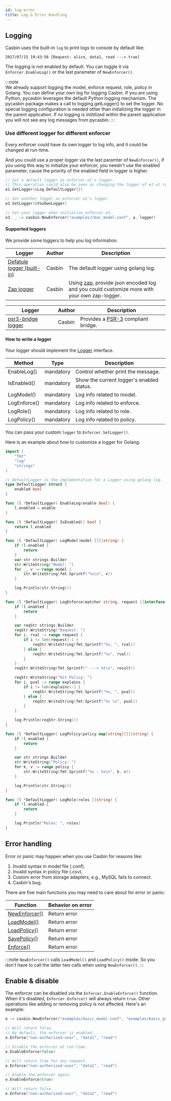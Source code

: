 ```yaml
---
id: log-error
title: Log & Error Handling
---
```


## Logging

Casbin uses the built-in ``log`` to print logs to console by default like:

```log
2017/07/15 19:43:56 [Request: alice, data1, read ---> true]
```

The logging is not enabled by default. You can toggle it via ``Enforcer.EnableLog()`` or the last parameter of ``NewEnforcer()``.

:::note  
We already support logging the model, enforce request, role, policy in Golang. You can define your own log for logging Casbin.
If you are using Python, pycasbin leverages the default Python logging mechanism. The pycasbin package makes a call to logging.getLogger() to set the logger. No special logging configuration is needed other than initializing the logger in the parent application. If no logging is intitilized within the parent application you will not see any log messages from pycasbin. 
:::

### Use different logger for different enforcer

Every enforcer could have its own logger to log info, and it could be changed at run-time.

And you could use a proper logger via the last paramter of ``NewEnforcer()``, if you using this way to initialize your enforcer, you needn't use the enabled parameter, cause the priority of the enabled field in logger is higher.

```go
// Set a default logger as enforcer e1's logger.
// This operation could also be seen as changing the logger of e1 at run-time.
e1.SetLogger(&Log.DefaultLogger{})

// Set another logger as enforcer e2's logger.
e2.SetLogger(&YouOwnLogger)

// Set your logger when initialize enforcer e3.
e3, _ := casbin.NewEnforcer("examples/rbac_model.conf", a, logger)
```

#### Supported loggers

We provide some loggers to help you log information.

<!--DOCUSAURUS_CODE_TABS-->

<!--Go-->
Logger | Author | Description
----|----|----
[Defatule logger (built-in)](https://github.com/casbin/casbin/blob/master/log/default_logger.go) | Casbin | The default logger using golang log.
[Zap logger](https://github.com/casbin/zap-logger) | Casbin | Using [zap](https://github.com/uber-go/zap), provide json encoded log and you could customize more with your own zap-logger.

<!--PHP-->
Logger | Author | Description
----|----|----
[psr3-bridge logger](https://github.com/php-casbin/psr3-bridge) | Casbin | Provides a [PSR-3](https://www.php-fig.org/psr/psr-3/) compliant bridge.

<!--END_DOCUSAURUS_CODE_TABS-->

#### How to write a logger

Your logger should implement the [Logger](https://github.com/casbin/casbin/blob/master/log/logger.go#L20) interface.

Method | Type | Description
----|------|----
EnableLog() | mandatory | Control whether print the message.
IsEnabled() | mandatory | Show the current logger's enabled status.
LogModel() | mandatory | Log info related to model.
LogEnforce() | mandatory | Log info related to enforce.
LogRole() | mandatory | Log info related to role.
LogPolicy() | mandatory | Log info related to policy.


You can pass your custom `logger` to `Enforcer.SetLogger()`.

Here is an example about how to customize a logger for Golang:

```go
import (
	"fmt"
	"log"
	"strings"
)

// DefaultLogger is the implementation for a Logger using golang log.
type DefaultLogger struct {
	enabled bool
}

func (l *DefaultLogger) EnableLog(enable bool) {
	l.enabled = enable
}

func (l *DefaultLogger) IsEnabled() bool {
	return l.enabled
}

func (l *DefaultLogger) LogModel(model [][]string) {
	if !l.enabled {
		return
	}
	var str strings.Builder
	str.WriteString("Model: ")
	for _, v := range model {
		str.WriteString(fmt.Sprintf("%v\n", v))
	}

	log.Println(str.String())
}

func (l *DefaultLogger) LogEnforce(matcher string, request []interface{}, result bool, explains [][]string) {
	if !l.enabled {
		return
	}

	var reqStr strings.Builder
	reqStr.WriteString("Request: ")
	for i, rval := range request {
		if i != len(request)-1 {
			reqStr.WriteString(fmt.Sprintf("%v, ", rval))
		} else {
			reqStr.WriteString(fmt.Sprintf("%v", rval))
		}
	}
	reqStr.WriteString(fmt.Sprintf(" ---> %t\n", result))

	reqStr.WriteString("Hit Policy: ")
	for i, pval := range explains {
		if i != len(explains)-1 {
			reqStr.WriteString(fmt.Sprintf("%v, ", pval))
		} else {
			reqStr.WriteString(fmt.Sprintf("%v \n", pval))
		}
	}

	log.Println(reqStr.String())
}

func (l *DefaultLogger) LogPolicy(policy map[string][][]string) {
	if !l.enabled {
		return
	}

	var str strings.Builder
	str.WriteString("Policy: ")
	for k, v := range policy {
		str.WriteString(fmt.Sprintf("%s : %v\n", k, v))
	}

	log.Println(str.String())
}

func (l *DefaultLogger) LogRole(roles []string) {
	if !l.enabled {
		return
	}

	log.Println("Roles: ", roles)
}

```

## Error handling

Error or panic may happen when you use Casbin for reasons like:

1. Invalid syntax in model file (.conf).
2. Invalid syntax in policy file (.csv).
3. Custom error from storage adapters, e.g., MySQL fails to connect.
4. Casbin's bug.

There are five main functions you may need to care about for error or panic:

Function | Behavior on error 
----|-----
[NewEnforcer()](https://godoc.org/github.com/casbin/casbin#NewEnforcer) | Return error
[LoadModel()](https://godoc.org/github.com/casbin/casbin#Enforcer.LoadModel) | Return error
[LoadPolicy()](https://godoc.org/github.com/casbin/casbin#Enforcer.LoadPolicy) | Return error
[SavePolicy()](https://godoc.org/github.com/casbin/casbin#Enforcer.SavePolicy) | Return error
[Enforce()](https://godoc.org/github.com/casbin/casbin#Enforcer.Enforce) | Return error

:::note
``NewEnforcer()`` calls ``LoadModel()`` and ``LoadPolicy()`` inside. So you don't have to call the latter two calls when using ``NewEnforcer()``.
:::

## Enable & disable

The enforcer can be disabled via the ``Enforcer.EnableEnforce()`` function. When it's disabled, ``Enforcer.Enforce()`` will always return ``true``. Other operations like adding or removing policy is not affected. Here's an example:

```go
e := casbin.NewEnforcer("examples/basic_model.conf", "examples/basic_policy.csv")

// Will return false.
// By default, the enforcer is enabled.
e.Enforce("non-authorized-user", "data1", "read")

// Disable the enforcer at run-time.
e.EnableEnforce(false)

// Will return true for any request.
e.Enforce("non-authorized-user", "data1", "read")

// Enable the enforcer again.
e.EnableEnforce(true)

// Will return false.
e.Enforce("non-authorized-user", "data1", "read")
```
